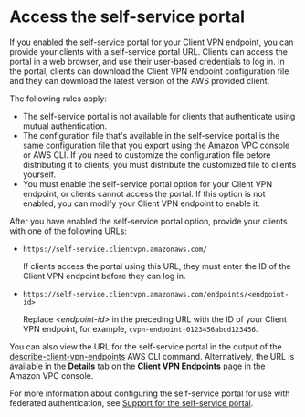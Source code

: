 # Access the self\-service portal<a name="cvpn-self-service-portal"></a>

If you enabled the self\-service portal for your Client VPN endpoint, you can provide your clients with a self\-service portal URL\. Clients can access the portal in a web browser, and use their user\-based credentials to log in\. In the portal, clients can download the Client VPN endpoint configuration file and they can download the latest version of the AWS provided client\.

The following rules apply:
+ The self\-service portal is not available for clients that authenticate using mutual authentication\.
+ The configuration file that's available in the self\-service portal is the same configuration file that you export using the Amazon VPC console or AWS CLI\. If you need to customize the configuration file before distributing it to clients, you must distribute the customized file to clients yourself\.
+ You must enable the self\-service portal option for your Client VPN endpoint, or clients cannot access the portal\. If this option is not enabled, you can modify your Client VPN endpoint to enable it\.

After you have enabled the self\-service portal option, provide your clients with one of the following URLs:
+ `https://self-service.clientvpn.amazonaws.com/`

  If clients access the portal using this URL, they must enter the ID of the Client VPN endpoint before they can log in\.
+ `https://self-service.clientvpn.amazonaws.com/endpoints/<endpoint-id>`

  Replace *<endpoint\-id>* in the preceding URL with the ID of your Client VPN endpoint, for example, `cvpn-endpoint-0123456abcd123456`\.

You can also view the URL for the self\-service portal in the output of the [describe\-client\-vpn\-endpoints](https://docs.aws.amazon.com/cli/latest/reference/ec2/describe-client-vpn-endpoints.html) AWS CLI command\. Alternatively, the URL is available in the **Details** tab on the **Client VPN Endpoints** page in the Amazon VPC console\.

For more information about configuring the self\-service portal for use with federated authentication, see [Support for the self\-service portal](client-authentication.md#saml-self-service-support)\.
